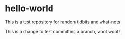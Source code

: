 # hello-world
This is a test repository for random tidbits and what-nots

This is a change to test committing a branch, woot woot!
